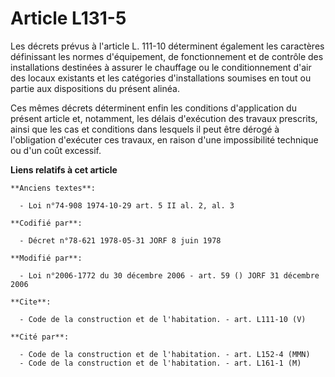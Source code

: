 # Article L131-5

Les décrets prévus à l'article L. 111-10 déterminent également les caractères définissant les normes d'équipement, de
fonctionnement et de contrôle des installations destinées à assurer le chauffage ou le conditionnement d'air des locaux
existants et les catégories d'installations soumises en tout ou partie aux dispositions du présent alinéa. 

Ces mêmes décrets déterminent enfin les conditions d'application du présent article et, notamment, les délais d'exécution des
travaux prescrits, ainsi que les cas et conditions dans lesquels il peut être dérogé à l'obligation d'exécuter ces travaux,
en raison d'une impossibilité technique ou d'un coût excessif.

**Liens relatifs à cet article**

	**Anciens textes**:

	  - Loi n°74-908 1974-10-29 art. 5 II al. 2, al. 3

	**Codifié par**:

	  - Décret n°78-621 1978-05-31 JORF 8 juin 1978

	**Modifié par**:

	  - Loi n°2006-1772 du 30 décembre 2006 - art. 59 () JORF 31 décembre 2006

	**Cite**:

	  - Code de la construction et de l'habitation. - art. L111-10 (V)

	**Cité par**:

	  - Code de la construction et de l'habitation. - art. L152-4 (MMN)
	  - Code de la construction et de l'habitation. - art. L161-1 (M)
